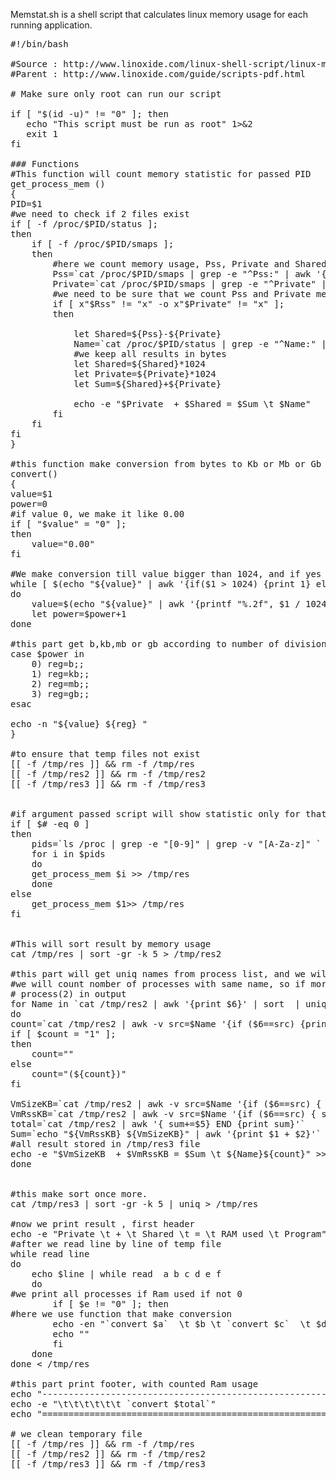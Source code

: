Memstat.sh is a shell script that calculates linux memory usage for each running application.

<pre>
#!/bin/bash 

#Source : http://www.linoxide.com/linux-shell-script/linux-memory-usage-program/
#Parent : http://www.linoxide.com/guide/scripts-pdf.html

# Make sure only root can run our script

if [ "$(id -u)" != "0" ]; then
   echo "This script must be run as root" 1>&2
   exit 1
fi

### Functions
#This function will count memory statistic for passed PID
get_process_mem ()
{
PID=$1
#we need to check if 2 files exist
if [ -f /proc/$PID/status ];
then
	if [ -f /proc/$PID/smaps ]; 
	then
		#here we count memory usage, Pss, Private and Shared = Pss-Private
		Pss=`cat /proc/$PID/smaps | grep -e "^Pss:" | awk '{ sum+=$2} END {print sum}' `
		Private=`cat /proc/$PID/smaps | grep -e "^Private" | awk '{ sum+=$2} END {print sum}'`
		#we need to be sure that we count Pss and Private memory, to avoid errors
		if [ x"$Rss" != "x" -o x"$Private" != "x" ]; 
		then

			let Shared=${Pss}-${Private}
			Name=`cat /proc/$PID/status | grep -e "^Name:" |cut -d':' -f2`
			#we keep all results in bytes
			let Shared=${Shared}*1024
			let Private=${Private}*1024
			let Sum=${Shared}+${Private}

			echo -e "$Private  + $Shared = $Sum \t $Name"
		fi
	fi
fi
}

#this function make conversion from bytes to Kb or Mb or Gb
convert()
{
value=$1
power=0
#if value 0, we make it like 0.00
if [ "$value" = "0" ];
then
	value="0.00"
fi

#We make conversion till value bigger than 1024, and if yes we divide by 1024
while [ $(echo "${value}" | awk '{if($1 > 1024) {print 1} else {print 0}}') -eq 1 ]
do
	value=$(echo "${value}" | awk '{printf "%.2f", $1 / 1024}')
	let power=$power+1
done

#this part get b,kb,mb or gb according to number of divisions 
case $power in
	0) reg=b;;
	1) reg=kb;;
	2) reg=mb;;
	3) reg=gb;;
esac

echo -n "${value} ${reg} "
}

#to ensure that temp files not exist
[[ -f /tmp/res ]] && rm -f /tmp/res
[[ -f /tmp/res2 ]] && rm -f /tmp/res2
[[ -f /tmp/res3 ]] && rm -f /tmp/res3


#if argument passed script will show statistic only for that pid, of not ï¿½ we list all processes in /proc/ #and get statistic for all of them, all result we store in file /tmp/res
if [ $# -eq 0 ]
then
	pids=`ls /proc | grep -e "[0-9]" | grep -v "[A-Za-z]" `
	for i in $pids
	do
	get_process_mem $i >> /tmp/res
	done
else
	get_process_mem $1>> /tmp/res
fi


#This will sort result by memory usage
cat /tmp/res | sort -gr -k 5 > /tmp/res2

#this part will get uniq names from process list, and we will add all lines with same process list 
#we will count nomber of processes with same name, so if more that 1 process where will be
# process(2) in output
for Name in `cat /tmp/res2 | awk '{print $6}' | sort  | uniq`
do
count=`cat /tmp/res2 | awk -v src=$Name '{if ($6==src) {print $6}}'|wc -l| awk '{print $1}'`
if [ $count = "1" ];
then
	count=""
else 
	count="(${count})"
fi

VmSizeKB=`cat /tmp/res2 | awk -v src=$Name '{if ($6==src) { sum+=$1}} END {print sum}'`
VmRssKB=`cat /tmp/res2 | awk -v src=$Name '{if ($6==src) { sum+=$3}} END {print sum}'`
total=`cat /tmp/res2 | awk '{ sum+=$5} END {print sum}'`
Sum=`echo "${VmRssKB} ${VmSizeKB}" | awk '{print $1 + $2}'`
#all result stored in /tmp/res3 file
echo -e "$VmSizeKB  + $VmRssKB = $Sum \t ${Name}${count}" >>/tmp/res3
done


#this make sort once more.
cat /tmp/res3 | sort -gr -k 5 | uniq > /tmp/res

#now we print result , first header
echo -e "Private \t + \t Shared \t = \t RAM used \t Program"
#after we read line by line of temp file
while read line 
do
	echo $line | while read  a b c d e f
	do
#we print all processes if Ram used if not 0
		if [ $e != "0" ]; then
#here we use function that make conversion 
		echo -en "`convert $a`  \t $b \t `convert $c`  \t $d \t `convert $e`  \t $f"
		echo ""
		fi
	done
done < /tmp/res

#this part print footer, with counted Ram usage
echo "--------------------------------------------------------"
echo -e "\t\t\t\t\t\t `convert $total`"
echo "========================================================"

# we clean temporary file
[[ -f /tmp/res ]] && rm -f /tmp/res
[[ -f /tmp/res2 ]] && rm -f /tmp/res2
[[ -f /tmp/res3 ]] && rm -f /tmp/res3
</pre>
